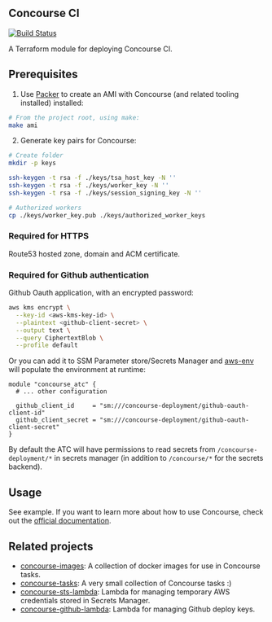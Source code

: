 ## Concourse CI

[![Build Status](https://travis-ci.com/telia-oss/terraform-aws-concourse.svg?branch=master)](https://travis-ci.com/telia-oss/terraform-aws-concourse)

A Terraform module for deploying Concourse CI.

## Prerequisites

1. Use [Packer](https://www.packer.io/) to create an AMI with Concourse (and related tooling installed) installed:

```bash
# From the project root, using make:
make ami
```

2. Generate key pairs for Concourse:

```bash
# Create folder
mkdir -p keys

ssh-keygen -t rsa -f ./keys/tsa_host_key -N ''
ssh-keygen -t rsa -f ./keys/worker_key -N ''
ssh-keygen -t rsa -f ./keys/session_signing_key -N ''

# Authorized workers
cp ./keys/worker_key.pub ./keys/authorized_worker_keys
```

### Required for HTTPS

Route53 hosted zone, domain and ACM certificate.

### Required for Github authentication

Github Oauth application, with an encrypted password:

```bash
aws kms encrypt \
  --key-id <aws-kms-key-id> \
  --plaintext <github-client-secret> \
  --output text \
  --query CiphertextBlob \
  --profile default
```

Or you can add it to SSM Parameter store/Secrets Manager and [aws-env](https://github.com/telia-oss/aws-env) will populate the environment at runtime:

```hcl
module "concourse_atc" {
  # ... other configuration

  github_client_id     = "sm:///concourse-deployment/github-oauth-client-id"
  github_client_secret = "sm:///concourse-deployment/github-oauth-client-secret"
}
```

By default the ATC will have permissions to read secrets from `/concourse-deployment/*` in secrets manager (in addition to `/concourse/*` for the secrets backend).

## Usage

See example. If you want to learn more about how to use Concourse,
check out the [official documentation](https://concourse-ci.org).

## Related projects

- [concourse-images](https://github.com/telia-oss/concourse-images): A collection of docker images for use in Concourse tasks.
- [concourse-tasks](https://github.com/telia-oss/concourse-tasks): A very small collection of Concourse tasks :)
- [concourse-sts-lambda](https://github.com/telia-oss/concourse-sts-lambda): Lambda for managing temporary AWS credentials stored in Secrets Manager.
- [concourse-github-lambda](https://github.com/telia-oss/concourse-github-lambda): Lambda for managing Github deploy keys.
